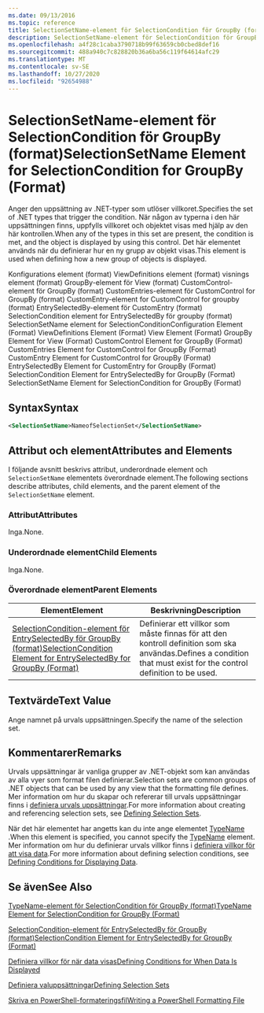 ```yaml
---
ms.date: 09/13/2016
ms.topic: reference
title: SelectionSetName-element för SelectionCondition för GroupBy (format)
description: SelectionSetName-element för SelectionCondition för GroupBy (format)
ms.openlocfilehash: a4f28c1caba3790718b99f63659cb0cbed8def16
ms.sourcegitcommit: 488a940c7c828820b36a6ba56c119f64614afc29
ms.translationtype: MT
ms.contentlocale: sv-SE
ms.lasthandoff: 10/27/2020
ms.locfileid: "92654988"
---
```

# <a name="selectionsetname-element-for-selectioncondition-for-groupby-format"></a><span data-ttu-id="a5aca-103">SelectionSetName-element för SelectionCondition för GroupBy (format)</span><span class="sxs-lookup"><span data-stu-id="a5aca-103">SelectionSetName Element for SelectionCondition for GroupBy (Format)</span></span>

<span data-ttu-id="a5aca-104">Anger den uppsättning av .NET-typer som utlöser villkoret.</span><span class="sxs-lookup"><span data-stu-id="a5aca-104">Specifies the set of .NET types that trigger the condition.</span></span> <span data-ttu-id="a5aca-105">När någon av typerna i den här uppsättningen finns, uppfylls villkoret och objektet visas med hjälp av den här kontrollen.</span><span class="sxs-lookup"><span data-stu-id="a5aca-105">When any of the types in this set are present, the condition is met, and the object is displayed by using this control.</span></span> <span data-ttu-id="a5aca-106">Det här elementet används när du definierar hur en ny grupp av objekt visas.</span><span class="sxs-lookup"><span data-stu-id="a5aca-106">This element is used when defining how a new group of objects is displayed.</span></span>

<span data-ttu-id="a5aca-107">Konfigurations element (format) ViewDefinitions element (format) visnings element (format) GroupBy-element för View (format) CustomControl-element för GroupBy (format) CustomEntries-element för CustomControl for GroupBy (format) CustomEntry-element for CustomControl for groupby (format) EntrySelectedBy-element för CustomEntry (format) SelectionCondition element for EntrySelectedBy för groupby (format) SelectionSetName element for SelectionCondition</span><span class="sxs-lookup"><span data-stu-id="a5aca-107">Configuration Element (Format) ViewDefinitions Element (Format) View Element (Format) GroupBy Element for View (Format) CustomControl Element for GroupBy (Format) CustomEntries Element for CustomControl for GroupBy (Format) CustomEntry Element for CustomControl for GroupBy (Format) EntrySelectedBy Element for CustomEntry for GroupBy (Format) SelectionCondition Element for EntrySelectedBy for GroupBy (Format) SelectionSetName Element for SelectionCondition for GroupBy (Format)</span></span>

## <a name="syntax"></a><span data-ttu-id="a5aca-108">Syntax</span><span class="sxs-lookup"><span data-stu-id="a5aca-108">Syntax</span></span>

```xml
<SelectionSetName>NameofSelectionSet</SelectionSetName>
```

## <a name="attributes-and-elements"></a><span data-ttu-id="a5aca-109">Attribut och element</span><span class="sxs-lookup"><span data-stu-id="a5aca-109">Attributes and Elements</span></span>

<span data-ttu-id="a5aca-110">I följande avsnitt beskrivs attribut, underordnade element och `SelectionSetName` elementets överordnade element.</span><span class="sxs-lookup"><span data-stu-id="a5aca-110">The following sections describe attributes, child elements, and the parent element of the `SelectionSetName` element.</span></span>

### <a name="attributes"></a><span data-ttu-id="a5aca-111">Attribut</span><span class="sxs-lookup"><span data-stu-id="a5aca-111">Attributes</span></span>

<span data-ttu-id="a5aca-112">Inga.</span><span class="sxs-lookup"><span data-stu-id="a5aca-112">None.</span></span>

### <a name="child-elements"></a><span data-ttu-id="a5aca-113">Underordnade element</span><span class="sxs-lookup"><span data-stu-id="a5aca-113">Child Elements</span></span>

<span data-ttu-id="a5aca-114">Inga.</span><span class="sxs-lookup"><span data-stu-id="a5aca-114">None.</span></span>

### <a name="parent-elements"></a><span data-ttu-id="a5aca-115">Överordnade element</span><span class="sxs-lookup"><span data-stu-id="a5aca-115">Parent Elements</span></span>

|<span data-ttu-id="a5aca-116">Element</span><span class="sxs-lookup"><span data-stu-id="a5aca-116">Element</span></span>|<span data-ttu-id="a5aca-117">Beskrivning</span><span class="sxs-lookup"><span data-stu-id="a5aca-117">Description</span></span>|
|-------------|-----------------|
|[<span data-ttu-id="a5aca-118">SelectionCondition-element för EntrySelectedBy för GroupBy (format)</span><span class="sxs-lookup"><span data-stu-id="a5aca-118">SelectionCondition Element for EntrySelectedBy for GroupBy (Format)</span></span>](./selectioncondition-element-for-entryselectedby-for-groupby-format.md)|<span data-ttu-id="a5aca-119">Definierar ett villkor som måste finnas för att den kontroll definition som ska användas.</span><span class="sxs-lookup"><span data-stu-id="a5aca-119">Defines a condition that must exist for the control definition to be used.</span></span>|

## <a name="text-value"></a><span data-ttu-id="a5aca-120">Textvärde</span><span class="sxs-lookup"><span data-stu-id="a5aca-120">Text Value</span></span>

<span data-ttu-id="a5aca-121">Ange namnet på urvals uppsättningen.</span><span class="sxs-lookup"><span data-stu-id="a5aca-121">Specify the name of the selection set.</span></span>

## <a name="remarks"></a><span data-ttu-id="a5aca-122">Kommentarer</span><span class="sxs-lookup"><span data-stu-id="a5aca-122">Remarks</span></span>

<span data-ttu-id="a5aca-123">Urvals uppsättningar är vanliga grupper av .NET-objekt som kan användas av alla vyer som format filen definierar.</span><span class="sxs-lookup"><span data-stu-id="a5aca-123">Selection sets are common groups of .NET objects that can be used by any view that the formatting file defines.</span></span> <span data-ttu-id="a5aca-124">Mer information om hur du skapar och refererar till urvals uppsättningar finns i [definiera urvals uppsättningar](./defining-selection-sets.md).</span><span class="sxs-lookup"><span data-stu-id="a5aca-124">For more information about creating and referencing selection sets, see [Defining Selection Sets](./defining-selection-sets.md).</span></span>

<span data-ttu-id="a5aca-125">När det här elementet har angetts kan du inte ange elementet [TypeName](./typename-element-for-selectioncondition-for-groupby-format.md) .</span><span class="sxs-lookup"><span data-stu-id="a5aca-125">When this element is specified, you cannot specify the [TypeName](./typename-element-for-selectioncondition-for-groupby-format.md) element.</span></span> <span data-ttu-id="a5aca-126">Mer information om hur du definierar urvals villkor finns i [definiera villkor för att visa data](./defining-conditions-for-displaying-data.md).</span><span class="sxs-lookup"><span data-stu-id="a5aca-126">For more information about defining selection conditions, see [Defining Conditions for Displaying Data](./defining-conditions-for-displaying-data.md).</span></span>

## <a name="see-also"></a><span data-ttu-id="a5aca-127">Se även</span><span class="sxs-lookup"><span data-stu-id="a5aca-127">See Also</span></span>

[<span data-ttu-id="a5aca-128">TypeName-element för SelectionCondition för GroupBy (format)</span><span class="sxs-lookup"><span data-stu-id="a5aca-128">TypeName Element for SelectionCondition for GroupBy (Format)</span></span>](./typename-element-for-selectioncondition-for-groupby-format.md)

[<span data-ttu-id="a5aca-129">SelectionCondition-element för EntrySelectedBy för GroupBy (format)</span><span class="sxs-lookup"><span data-stu-id="a5aca-129">SelectionCondition Element for EntrySelectedBy for GroupBy (Format)</span></span>](./selectioncondition-element-for-entryselectedby-for-groupby-format.md)

[<span data-ttu-id="a5aca-130">Definiera villkor för när data visas</span><span class="sxs-lookup"><span data-stu-id="a5aca-130">Defining Conditions for When Data Is Displayed</span></span>](./defining-conditions-for-displaying-data.md)

[<span data-ttu-id="a5aca-131">Definiera valuppsättningar</span><span class="sxs-lookup"><span data-stu-id="a5aca-131">Defining Selection Sets</span></span>](./defining-selection-sets.md)

[<span data-ttu-id="a5aca-132">Skriva en PowerShell-formateringsfil</span><span class="sxs-lookup"><span data-stu-id="a5aca-132">Writing a PowerShell Formatting File</span></span>](./writing-a-powershell-formatting-file.md)
